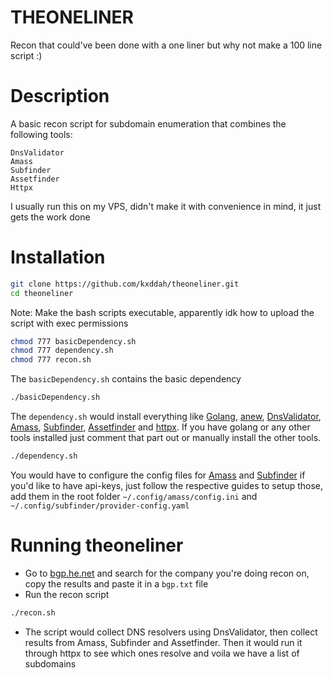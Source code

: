 # THEONELINER

Recon that could've been done with a one liner but why not make a 100 line script :)

# Description
A basic recon script for subdomain enumeration that combines the following tools:
```text
DnsValidator
Amass
Subfinder
Assetfinder
Httpx
```

I usually run this on my VPS, didn't make it with convenience in mind, it just gets the work done


# Installation
```bash
git clone https://github.com/kxddah/theoneliner.git
cd theoneliner
```

Note: Make the bash scripts executable, apparently idk how to upload the script with exec permissions
```bash
chmod 777 basicDependency.sh
chmod 777 dependency.sh
chmod 777 recon.sh
```

The `basicDependency.sh` contains the basic dependency
```bash
./basicDependency.sh
```

The `dependency.sh` would install everything like [Golang](https://go.dev/doc/install), [anew](https://github.com/tomnomnom/anew#install), [DnsValidator](https://github.com/vortexau/dnsvalidator#setup), [Amass](https://github.com/OWASP/Amass#installation----), [Subfinder](https://github.com/projectdiscovery/subfinder/blob/master/README.md#installation), [Assetfinder](https://github.com/tomnomnom/assetfinder#assetfinder) and [httpx](https://github.com/projectdiscovery/httpx#installation-instructions). If you have golang or any other tools installed just comment that part out or manually install the other tools.
```bash
./dependency.sh
```
You would have to configure the config files for [Amass](https://github.com/OWASP/Amass/blob/master/examples/config.ini) and [Subfinder](https://github.com/projectdiscovery/subfinder/blob/master/README.md#post-installation-instructions) if you'd like to have api-keys, just follow the respective guides to setup those, add them in the root folder `~/.config/amass/config.ini` and `~/.config/subfinder/provider-config.yaml`


# Running theoneliner
- Go to [bgp.he.net](https://bgp.he.net/) and search for the company you're doing recon on, copy the results and paste it in a `bgp.txt` file
- Run the recon script
```bash
./recon.sh
```
- The script would collect DNS resolvers using DnsValidator, then collect results from Amass, Subfinder and Assetfinder. Then it would run it through httpx to see which ones resolve and voila we have a list of subdomains
